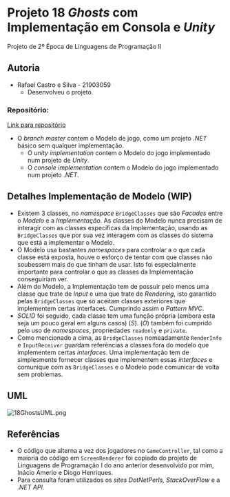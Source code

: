 # Projeto 18 _Ghosts_ com Implementação em Consola e _Unity_

Projeto de 2º Época de Linguagens de Programação II

## Autoria

* Rafael Castro e Silva - 21903059
  * Desenvolveu o projeto.

### Repositório:

[Link para repositório](https://github.com/RafaelCS-Aula/LP2_Rec_18Ghosts)

* O _branch_ _master_ contem o Modelo de jogo, como um projeto _.NET_ básico
sem qualquer implementação.
  * O _unity implementation_ contem o Modelo do jogo implementado num projeto de
  _Unity_.
  * O _console implementation_ contem o Modelo do jogo implementado num projeto
  _.NET_.


## Detalhes Implementação de Modelo (WIP)

* Existem 3 classes, no _namespace_ `BridgeClasses` que são _Facades_ entre o 
  *Modelo* e a *Implementação*. As classes do Modelo nunca precisam de 
  interagir com as classes especificas da Implementação, usando as
  `BridgeClasses` que por sua vez interagem com as classes do sistema
  que está a implementar o Modelo.
* O Modelo usa bastantes _namespaces_ para controlar a o que cada classe
  está exposta, houve o esforço de tentar com que classes não soubessem
  mais do que tinham de usar. Isto foi especialmente importante para
  controlar o que as classes da Implementação conseguiriam ver.
* Além do Modelo, a Implementação tem de possuir pelo menos uma classe que
  trate de _Input_ e uma que trate de _Rendering_, isto garantido pelas 
  `BridgeClasses` que só aceitam classes exteriores que implementem certas
  interfaces. Cumprindo assim o _Pattern_ _MVC_.
* _SOLID_ foi seguido, cada classe tem uma função própria (embora esta seja
  um pouco geral em alguns casos) (*S*). (*O*) também foi cumprido pelo uso de
  _namespaces_, propriedades `readonly` e `private`.
* Como mencionado a cima, as `BridgeClasses` nomeadamente `RenderInfo` e 
  `InputReceiver` guardam referências a classes fora do modelo que implementem
  certas _interfaces_. Uma implementação tem de simplesmente fornecer classes
  que implementem essas _interfaces_ e comunique com as `BridgeClasses` e o 
  Modelo pode comunicar de volta sem problemas.

## UML

![18GhostsUML.png](18GhostsUML.png)

## Referências

* O código que alterna a vez dos jogadores no `GameController`, tal como
  a maioria do código em `ScreenRenderer` foi copiado do projeto de Linguagens
  de Programação I do ano anterior desenvolvido por mim, Inácio Amerio e Diogo 
  Henriques.
* Para consulta foram utilizados os _sites DotNetPerls, StackOverFlow_ e a _.NET API_.
